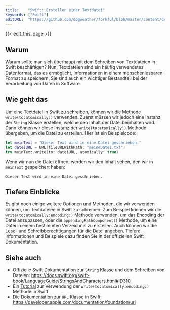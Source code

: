 ```yaml
---
title:    "Swift: Erstellen einer Textdatei"
keywords: ["Swift"]
editURL:  "https://github.com/dogweather/forkful/blob/master/content/de/swift/writing-a-text-file.md"
---
```


{{< edit_this_page >}}

## Warum

Warum sollte man sich überhaupt mit dem Schreiben von Textdateien in Swift beschäftigen? Nun, Textdateien sind ein häufig verwendetes Datenformat, das es ermöglicht, Informationen in einem menschenlesbaren Format zu speichern. Sie sind auch ein wichtiger Bestandteil bei der Verarbeitung von Daten in Software.

## Wie geht das

Um eine Textdatei in Swift zu schreiben, können wir die Methode `write(to:atomically:)` verwenden. Zuerst müssen wir jedoch eine Instanz der `String` Klasse erstellen, welche den Inhalt der Datei beinhalten wird. Dann können wir diese Instanz der `write(to:atomically:)` Methode übergeben, um die Datei zu erstellen. Hier ist ein Beispielcode:

```Swift
let meinText = "Dieser Text wird in eine Datei geschrieben."
let dateiURL = URL(fileURLWithPath: "meineDatei.txt")
try meinText.write(to: dateiURL, atomically: true)
```

Wenn wir nun die Datei öffnen, werden wir den Inhalt sehen, den wir in `meinText` gespeichert haben:

```
Dieser Text wird in eine Datei geschrieben.
```

## Tiefere Einblicke

Es gibt noch einige weitere Optionen und Methoden, die wir verwenden können, um Textdateien in Swift zu schreiben. Zum Beispiel können wir die `write(to:atomically:encoding:)` Methode verwenden, um das Encoding der Datei anzupassen, oder die `appendingPathComponent()` Methode, um eine Datei in einem bestimmten Verzeichnis zu erstellen. Auch können wir die Lese- und Schreibberechtigungen für die Datei angeben. Tiefere Informationen und Beispiele dazu finden Sie in der offiziellen Swift Dokumentation.

## Siehe auch

- Offizielle Swift Dokumentation zur `String` Klasse und dem Schreiben von Dateien: https://docs.swift.org/swift-book/LanguageGuide/StringsAndCharacters.html#ID310
- Ein [Tutorial](https://www.ralfebert.de/ios/tutorials/write-file/) zur Verwendung der `write(to:atomically:encoding:)` Methode in Swift
- Die Dokumentation zur `URL` Klasse in Swift: https://developer.apple.com/documentation/foundation/url